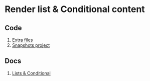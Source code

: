 # Render list & Conditional content

## Code

1. [Extra files](./Section_5_React_State_Working_with_Events/extra-files)
2. [Snapshots project](https://github.com/academind/react-complete-guide-code/tree/05-rendering-lists-conditional-content)

## Docs

1. [Lists & Conditional](List%26Condiyional.md)
